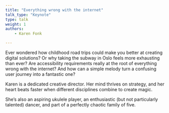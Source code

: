 ```yaml
---
title: "Everything wrong with the internet"
talk_type: "Keynote"
type: talk
weight: 1
authors:
    - Karen Fonk

---
```

Ever wondered how childhood road trips could make you better at creating digital solutions? Or why taking the subway in Oslo feels more exhausting than ever? Are accessibility requirements really at the root of everything wrong with the internet? And how can a simple melody turn a confusing user journey into a fantastic one?

Karen is a dedicated creative director. Her mind thrives on strategy, and her heart beats faster when different disciplines combine to create magic.

She’s also an aspiring ukulele player, an enthusiastic (but not particularly talented) dancer, and part of a perfectly chaotic family of five.
